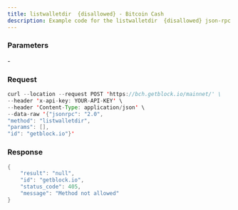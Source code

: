 ```yaml
---
title: listwalletdir  {disallowed} - Bitcoin Cash
description: Example code for the listwalletdir  {disallowed} json-rpc method. Сomplete guide on how to use listwalletdir  {disallowed} json-rpc in GetBlock.io Web3 documentation.
---
```


### Parameters


\-

### Request

``` java
curl --location --request POST 'https://bch.getblock.io/mainnet/' \ 
--header 'x-api-key: YOUR-API-KEY' \ 
--header 'Content-Type: application/json' \ 
--data-raw '{"jsonrpc": "2.0",
"method": "listwalletdir",
"params": [],
"id": "getblock.io"}'
```

###  Response

``` java
{
    "result": "null",
    "id": "getblock.io",
    "status_code": 405,
    "message": "Method not allowed"
}
```

